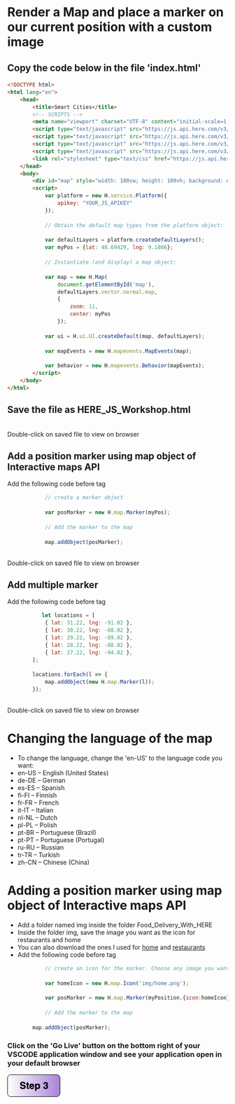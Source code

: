 # Render a Map and place a marker on our current position with a custom image

## Copy the code below in the file 'index.html'

``` html
<!DOCTYPE html>
<html lang="en">
    <head>
        <title>Smart Cities</title>
        <!-- SCRIPTS -->
        <meta name="viewport" charset="UTF-8" content="initial-scale=1.0, width=device-width" />
        <script type="text/javascript" src="https://js.api.here.com/v3/3.1/mapsjs-core.js"></script>
        <script type="text/javascript" src="https://js.api.here.com/v3/3.1/mapsjs-service.js"></script>
        <script type="text/javascript" src="https://js.api.here.com/v3/3.1/mapsjs-ui.js"></script>
        <script type="text/javascript" src="https://js.api.here.com/v3/3.1/mapsjs-mapevents.js"></script>
        <link rel="stylesheet" type="text/css" href="https://js.api.here.com/v3/3.1/mapsjs-ui.css"/> 
    </head>
    <body>
        <div id="map" style="width: 100vw; height: 100vh; background: #39B6B3;" ></div> 
        <script>
            var platform = new H.service.Platform({
                apikey: "YOUR_JS_APIKEY"
            });

            // Obtain the default map types from the platform object:

            var defaultLayers = platform.createDefaultLayers();
            var myPos = {lat: 48.69429, lng: 9.1866};

            // Instantiate (and display) a map object:

            var map = new H.Map(
                document.getElementById('map'),
                defaultLayers.vector.normal.map,
                {
                    zoom: 11,
                    center: myPos
                });

            var ui = H.ui.UI.createDefault(map, defaultLayers);

            var mapEvents = new H.mapevents.MapEvents(map);

            var behavior = new H.mapevents.Behavior(mapEvents);
        </script>
    </body>
</html>
```
## Save the file as HERE_JS_Workshop.html

</br> Double-click on saved file to view on browser

## Add a position marker using map object of Interactive maps API
Add the following code before </script> tag

```javascript
            // create a marker object 

            var posMarker = new H.map.Marker(myPos);
            
            // Add the marker to the map 

            map.addObject(posMarker);
```
</br> Double-click on saved file to view on browser

## Add multiple marker
Add the following code before </script> tag

```javascript
           let locations = [
			{ lat: 31.22, lng: -91.02 },
			{ lat: 30.22, lng: -88.02 },
			{ lat: 29.22, lng: -89.02 },
			{ lat: 28.22, lng: -88.02 },
			{ lat: 27.22, lng: -94.02 },
		];

		locations.forEach(l => {
			map.addObject(new H.map.Marker(l));
		});
```
</br> Double-click on saved file to view on browser

# Changing the language of the map
- To change the language, change the 'en-US' to the language code you want:
- en-US – English (United States)
- de-DE – German
- es-ES – Spanish
- fi-FI – Finnish
- fr-FR – French
- it-IT – Italian
- nl-NL – Dutch
- pl-PL – Polish
- pt-BR – Portuguese (Brazil)
- pt-PT – Portuguese (Portugal)
- ru-RU – Russian
- tr-TR – Turkish
- zh-CN – Chinese (China)

# Adding a position marker using map object of Interactive maps API
- Add a folder named img inside the folder Food_Delivery_With_HERE
- Inside the folder img, save the image you want as the icon for restaurants and home
- You can also download the ones I used for [home](img/home.png) and [restaurants](img/takeout.png)
- Add the following code before </script> tag


```javascript
            // create an icon for the marker. Choose any image you want. I created mine using draw.io 
            
            var homeIcon = new H.map.Icon('img/home.png'); 
            
            var posMarker = new H.map.Marker(myPosition,{icon:homeIcon});
                
            // Add the marker to the map 

        map.addObject(posMarker);
```
### Click on the 'Go Live' button on the bottom right of your VSCODE application window and see your application open in your default browser

[![Foo](https://github.com/vidhanbhonsle/Interactive-Map-Workshop/blob/master/img/s3.png)](https://github.com/vidhanbhonsle/Interactive-Map-Workshop/blob/master/Step3.md) 

